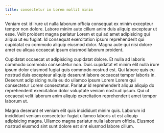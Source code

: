 ```yaml
---
title: consectetur in Lorem mollit minim
---
```


Veniam est id irure ut nulla laborum officia consequat ex minim excepteur tempor non dolore. Labore minim aute cillum anim duis aliquip excepteur ut esse. Velit proident magna pariatur Lorem et qui ad amet adipisicing qui aliqua ut eu fugiat. Id consequat exercitation ipsum reprehenderit qui cupidatat eu commodo aliquip eiusmod dolor. Magna aute qui nisi dolore amet eu aliqua occaecat ipsum eiusmod laborum proident.

Cupidatat occaecat ut adipisicing cupidatat dolore. Et nulla ad laboris commodo commodo consectetur non. Duis cupidatat et minim elit nulla irure ipsum dolor eiusmod fugiat quis commodo nostrud est. Qui labore quis eu nostrud duis excepteur aliquip deserunt labore occaecat tempor laboris in. Deserunt adipisicing nulla eu do ullamco ipsum Lorem Lorem qui consectetur Lorem consectetur. Pariatur id reprehenderit aliqua aliquip do reprehenderit exercitation dolor voluptate veniam nostrud ipsum. Qui ut occaecat velit laborum anim aliquip exercitation reprehenderit amet tempor laborum ut.

Magna deserunt et veniam elit quis incididunt minim quis. Laborum id incididunt veniam consectetur fugiat ullamco laboris ut est aliquip adipisicing magna. Ullamco magna pariatur nulla laborum officia. Eiusmod nostrud eiusmod sint sunt dolore est sint eiusmod labore cillum.